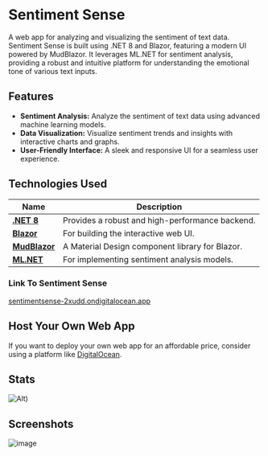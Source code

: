 # Sentiment Sense

A web app for analyzing and visualizing the sentiment of text data. Sentiment Sense is built using .NET 8 and Blazor, featuring a modern UI powered by MudBlazor. It leverages ML.NET for sentiment analysis, providing a robust and intuitive platform for understanding the emotional tone of various text inputs.

## Features

- **Sentiment Analysis:** Analyze the sentiment of text data using advanced machine learning models.
- **Data Visualization:** Visualize sentiment trends and insights with interactive charts and graphs.
- **User-Friendly Interface:** A sleek and responsive UI for a seamless user experience.

## Technologies Used
| Name | Description |
| ------------- | ------------- |
| **[.NET 8](https://dotnet.microsoft.com/en-us/download/dotnet/8.0)** | Provides a robust and high-performance backend. |
| **[Blazor](https://github.com/dotnet/blazor)** | For building the interactive web UI. |
| **[MudBlazor](https://github.com/MudBlazor/MudBlazor)** | A Material Design component library for Blazor. |
| **[ML.NET](https://github.com/dotnet/machinelearning)** | For implementing sentiment analysis models. |

### Link To Sentiment Sense
[sentimentsense-2xudd.ondigitalocean.app](https://sentimentsense-2xudd.ondigitalocean.app)

## Host Your Own Web App

If you want to deploy your own web app for an affordable price, consider using a platform like [DigitalOcean](https://www.digitalocean.com).

## Stats
![Alt](https://repobeats.axiom.co/api/embed/b8f7e490cb4a6378da05c85b6b5c55c7cd279c29.svg "Repobeats analytics image"))


## Screenshots

![image](/Documentation/Images/home-page.png)